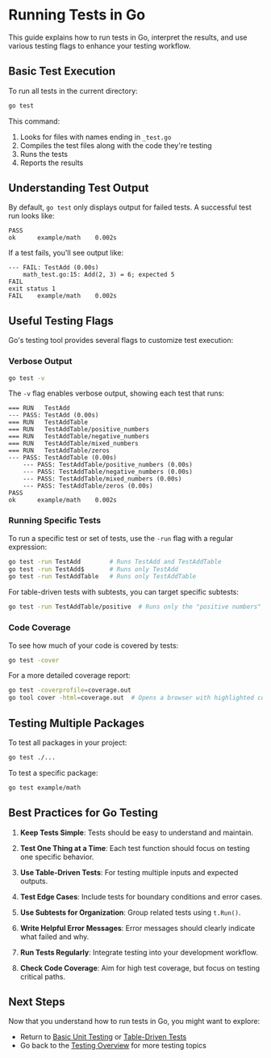 # Running Tests in Go

This guide explains how to run tests in Go, interpret the results, and use various testing flags to enhance your testing
workflow.

## Basic Test Execution

To run all tests in the current directory:

```bash
go test
```

This command:

1. Looks for files with names ending in `_test.go`
2. Compiles the test files along with the code they're testing
3. Runs the tests
4. Reports the results

## Understanding Test Output

By default, `go test` only displays output for failed tests. A successful test run looks like:

```
PASS
ok      example/math    0.002s
```

If a test fails, you'll see output like:

```
--- FAIL: TestAdd (0.00s)
    math_test.go:15: Add(2, 3) = 6; expected 5
FAIL
exit status 1
FAIL    example/math    0.002s
```

## Useful Testing Flags

Go's testing tool provides several flags to customize test execution:

### Verbose Output

```bash
go test -v
```

The `-v` flag enables verbose output, showing each test that runs:

```
=== RUN   TestAdd
--- PASS: TestAdd (0.00s)
=== RUN   TestAddTable
=== RUN   TestAddTable/positive_numbers
=== RUN   TestAddTable/negative_numbers
=== RUN   TestAddTable/mixed_numbers
=== RUN   TestAddTable/zeros
--- PASS: TestAddTable (0.00s)
    --- PASS: TestAddTable/positive_numbers (0.00s)
    --- PASS: TestAddTable/negative_numbers (0.00s)
    --- PASS: TestAddTable/mixed_numbers (0.00s)
    --- PASS: TestAddTable/zeros (0.00s)
PASS
ok      example/math    0.002s
```

### Running Specific Tests

To run a specific test or set of tests, use the `-run` flag with a regular expression:

```bash
go test -run TestAdd        # Runs TestAdd and TestAddTable
go test -run TestAdd$       # Runs only TestAdd
go test -run TestAddTable   # Runs only TestAddTable
```

For table-driven tests with subtests, you can target specific subtests:

```bash
go test -run TestAddTable/positive  # Runs only the "positive numbers" subtest
```

### Code Coverage

To see how much of your code is covered by tests:

```bash
go test -cover
```

For a more detailed coverage report:

```bash
go test -coverprofile=coverage.out
go tool cover -html=coverage.out  # Opens a browser with highlighted code coverage
```

## Testing Multiple Packages

To test all packages in your project:

```bash
go test ./...
```

To test a specific package:

```bash
go test example/math
```

## Best Practices for Go Testing

1. **Keep Tests Simple**: Tests should be easy to understand and maintain.

2. **Test One Thing at a Time**: Each test function should focus on testing one specific behavior.

3. **Use Table-Driven Tests**: For testing multiple inputs and expected outputs.

4. **Test Edge Cases**: Include tests for boundary conditions and error cases.

5. **Use Subtests for Organization**: Group related tests using `t.Run()`.

6. **Write Helpful Error Messages**: Error messages should clearly indicate what failed and why.

7. **Run Tests Regularly**: Integrate testing into your development workflow.

8. **Check Code Coverage**: Aim for high test coverage, but focus on testing critical paths.

## Next Steps

Now that you understand how to run tests in Go, you might want to explore:

- Return to [Basic Unit Testing](basic-unit-tests.md) or [Table-Driven Tests](table-driven-tests.md)
- Go back to the [Testing Overview](index.md) for more testing topics
